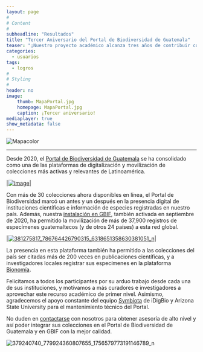 ```yaml
---
layout: page
#
# Content
#
subheadline: "Resultados"
title: "Tercer Aniversario del Portal de Biodiversidad de Guatemala"
teaser: "¡Nuestro proyecto académico alcanza tres años de contribuir con las colecciones nacionales!"
categories:
  - usuarios
tags:
  - logros
#
# Styling
#
header: no
image:
    thumb: MapaPortal.jpg
    homepage: MapaPortal.jpg
    caption: ¡Tercer aniversario!
mediaplayer: true
show_metadata: false
---
```


![Mapacolor](https://github.com/biodiversidadgt/docs/assets/69399374/d5c03499-5ea7-4859-a8ce-d1ffdee92406)

---

Desde 2020, el [Portal de Biodiversidad de Guatemala](https://biodiversidad.gt) se ha consolidado como una de las plataformas de digitalización y movilización de colecciones más activas y relevantes de Latinoamérica.

|[![image](https://github.com/biodiversidadgt/docs/assets/69399374/21923b2c-1ea3-4d9d-9aee-d80006ff7a2e)](https://biodiversidad.gt)|

Con más de 30 colecciones ahora disponibles en línea, el Portal de Biodiversidad marcó un antes y un después en la presencia digital de instituciones científicas e información de especies registradas en nuestro país. Además, nuestra [instalación en GBIF](https://tinyurl.com/portalgbif), también activada en septiembre de 2020, ha permitido la movilización de más de 37,900 registros de especímenes guatemaltecos (y de otros 24 países) a esta red global.

|[![381275817_786764426790315_6318651358630381051_n](https://github.com/biodiversidadgt/docs/assets/69399374/f3bf7858-7419-47ee-9725-0b2666b9a2b5)](https://tinyurl.com/portalgbif)|

La presencia en esta plataforma también ha permitido a las colecciones del país ser citadas más de 200 veces en publicaciones científicas, y a investigadores locales registrar sus especímenes en la plataforma [Bionomía](https://es.bionomia.net/country/GT?page=2).

Felicitamos a todos los participantes por su arduo trabajo desde cada una de sus instituciones, y motivamos a más curadores e investigadores a aprovechar este recurso académico de primer nivel. Asimismo, agradecemos el apoyo constante del equipo [Symbiota](https://symbiota.org) de iDigBio y Arizona State University para el mantenimiento técnico del Portal.

No duden en [contactarse](https://biodiversidadgt.github.io/docs/contactos/) con nosotros para obtener asesoría de alto nivel y así poder integrar sus colecciones en el Portal de Biodiversidad de Guatemala y en GBIF con la mejor calidad.

![379240740_779924360807655_1756579773191146789_n](https://github.com/biodiversidadgt/docs/assets/69399374/6d7e7182-107e-44f9-a2af-a7b2f67d5497)
